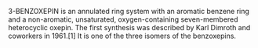 3-BENZOXEPIN is an annulated ring system with an aromatic benzene ring and a non-aromatic, unsaturated, oxygen-containing seven-membered heterocyclic oxepin. The first synthesis was described by Karl Dimroth and coworkers in 1961.[1] It is one of the three isomers of the benzoxepins.
